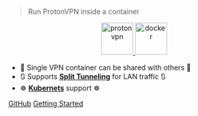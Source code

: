 <!-- markdownlint-disable MD033 -->

> Run ProtonVPN inside a container

<p align="center">
  <a href="https://protonvpn.com" target="_blank" rel="noreferrer">
    <img src="https://static.prasadt.com/logos/brands/proton/scalable/protonvpn-wide.svg" height="64" alt="protonvpn">
  </a>
  <a href="https://ghcr.io/tprasadtp/protonvpn" target="_blank" rel="noreferrer">
    <img src="https://static.prasadt.com/logos/software/docker/scalable/docker-engine-wide.svg" height="64" alt="docker">
  </a>
</p>

- 🚀 Single VPN container can be shared with others 🚀
- 🔃 Supports [**Split Tunneling**](/split-tunnel.md) for LAN traffic 🔃
- ☸️ [**Kubernets**](/kubernetes.md) support ☸️

<p>
    <a href="https://github.com/tprasadtp/protonvpn-docker/" target="_blank" rel="noopener">GitHub</a>
    <a href="#/README">Getting Started</a>
</p>
